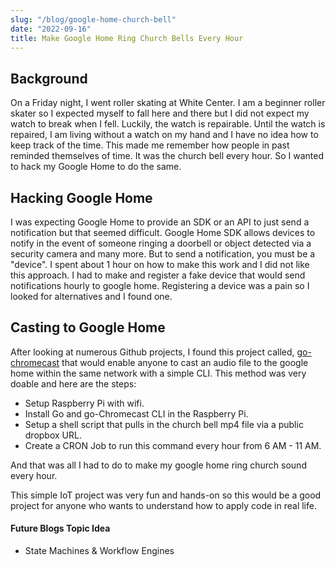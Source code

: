 ```yaml
---
slug: "/blog/google-home-church-bell"
date: "2022-09-16"
title: Make Google Home Ring Church Bells Every Hour
---
```


## Background

On a Friday night, I went roller skating at White Center. I am a beginner roller skater so I expected myself to fall here and there but I did not expect my watch to break when I fell. Luckily, the watch is repairable. Until the watch is repaired, I am living without a watch on my hand and I have no idea how to keep track of the time. This made me remember how people in past reminded themselves of time. It was the church bell every hour. So I wanted to hack my Google Home to do the same.


## Hacking Google Home
I was expecting Google Home to provide an SDK or an API to just send a notification but that seemed difficult. Google Home SDK allows devices to notify in the event of someone ringing a doorbell or object detected via a security camera and many more. But to send a notification, you must be a "device". I spent about 1 hour on how to make this work and I did not like this approach. I had to make and register a fake device that would send notifications hourly to google home. Registering a device was a pain so I looked for alternatives and I found one.

## Casting to Google Home
After looking at numerous Github projects, I found this project called, [go-chromecast](https://github.com/vishen/go-chromecast) that would enable anyone to cast an audio file to the google home within the same network with a simple CLI. This method was very doable and here are the steps:

- Setup Raspberry Pi with wifi.
- Install Go and go-Chromecast CLI in the Raspberry Pi.
- Setup a shell script that pulls in the church bell mp4 file via a public dropbox URL. 
- Create a CRON Job to run this command every hour from 6 AM - 11 AM.

And that was all I had to do to make my google home ring church sound every hour. 

This simple IoT project was very fun and hands-on so this would be a good project for anyone who wants to understand how to apply code in real life. 


#### Future Blogs Topic Idea
- State Machines & Workflow Engines
